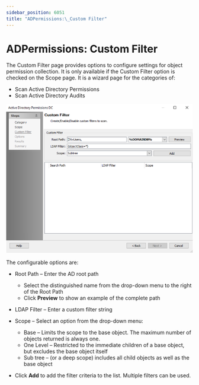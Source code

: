 ```yaml
---
sidebar_position: 6051
title: "ADPermissions:\_Custom Filter"
---
```


# ADPermissions: Custom Filter

The Custom Filter page provides options to configure settings for object permission collection. It is only available if the Custom Filter option is checked on the Scope page. It is a wizard page for the categories of:

* Scan Active Directory Permissions
* Scan Active Directory Audits

![ADPermissions Data Collector wizard Custom Filter page](../../../../../../../static/images/AccessAnalyzer_12.0/Content/Resources/Images/EnterpriseAuditor/Admin/DataCollector/ADPermissions/CustomFilter.png "ADPermissions Data Collector wizard Custom Filter page")

The configurable options are:

* Root Path – Enter the AD root path

  * Select the distinguished name from the drop-down menu to the right of the Root Path
  * Click **Preview** to show an example of the complete path
* LDAP Filter – Enter a custom filter string
* Scope – Select an option from the drop-down menu:

  * Base – Limits the scope to the base object. The maximum number of objects returned is always one.
  * One Level – Restricted to the immediate children of a base object, but excludes the base object itself
  * Sub tree – (or a deep scope) includes all child objects as well as the base object
* Click **Add** to add the filter criteria to the list. Multiple filters can be used.